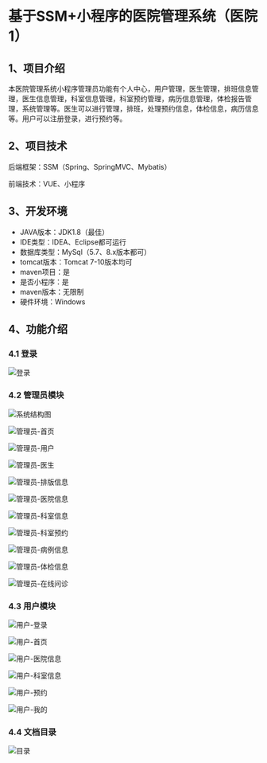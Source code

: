 # 基于SSM+小程序的医院管理系统（医院1）



## 1、项目介绍

本医院管理系统小程序管理员功能有个人中心，用户管理，医生管理，排班信息管理，医生信息管理，科室信息管理，科室预约管理，病历信息管理，体检报告管理，系统管理等。医生可以进行管理，排班，处理预约信息，体检信息，病历信息等。用户可以注册登录，进行预约等。

## 2、项目技术

后端框架：SSM（Spring、SpringMVC、Mybatis）

前端技术：VUE、小程序

## 3、开发环境

- JAVA版本：JDK1.8（最佳）
- IDE类型：IDEA、Eclipse都可运行
- 数据库类型：MySql（5.7、8.x版本都可） 
- tomcat版本：Tomcat 7-10版本均可
- maven项目：是
- 是否小程序：是
- maven版本：无限制
- 硬件环境：Windows


## 4、功能介绍

### 4.1 登录

![登录](https://www.codemarket.fun/202408011849884.png)

### 4.2 管理员模块

![系统结构图](https://www.codemarket.fun/202408011850033.png)

![管理员-首页](https://www.codemarket.fun/202408011850101.png)

![管理员-用户](https://www.codemarket.fun/202408011850785.png)

![管理员-医生](https://www.codemarket.fun/202408011850589.png)

![管理员-排版信息](https://www.codemarket.fun/202408011850093.png)

![管理员-医院信息](https://www.codemarket.fun/202408011850689.png)

![管理员-科室信息](https://www.codemarket.fun/202408011850070.png)

![管理员-科室预约](https://www.codemarket.fun/202408011850082.png)

![管理员-病例信息](https://www.codemarket.fun/202408011850066.png)

![管理员-体检信息](https://www.codemarket.fun/202408011850104.png)

![管理员-在线问诊](https://www.codemarket.fun/202408011850912.png)

### 4.3 用户模块

![用户-登录](https://www.codemarket.fun/202408011850683.png)

![用户-首页](https://www.codemarket.fun/202408011850705.png)

![用户-医院信息](https://www.codemarket.fun/202408011850718.png)

![用户-科室信息](https://www.codemarket.fun/202408011850688.png)

![用户-预约](https://www.codemarket.fun/202408011850730.png)

![用户-我的](https://www.codemarket.fun/202408011850687.png)

### 4.4 文档目录

![目录](https://www.codemarket.fun/202408011850157.png)

